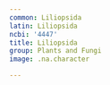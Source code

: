 ```yaml
---
common: Liliopsida
latin: Liliopsida
ncbi: '4447'
title: Liliopsida
group: Plants and Fungi
image: .na.character

---
```


